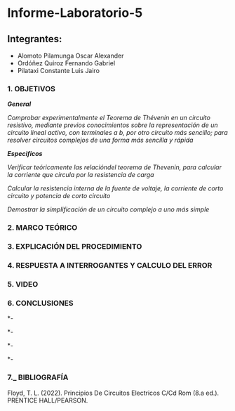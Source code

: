 # Informe-Laboratorio-5

## Integrantes:

  * Alomoto Pilamunga Oscar Alexander
  * Ordóñez Quiroz Fernando Gabriel
  * Pilataxi Constante Luis Jairo

### 1. OBJETIVOS

***General***

*Comprobar experimentalmente el Teorema de Thévenin en un circuito resistivo, mediante previos conocimientos  sobre  la  representación  de  un  circuito  lineal  activo,  con terminales a b, por otro circuito más sencillo; para resolver circuitos complejos de una forma más sencilla y rápida*
 
***Especificos*** 

*Verificar teóricamente las relacióndel teorema de Thevenin, para calcular la corriente que circula por la resistencia de carga*

*Calcular la resistencia interna de la fuente de voltaje, la corriente de corto circuito y potencia de corto circuito*

*Demostrar la simplificación de un circuito complejo a uno más simple*

### 2. MARCO TEÓRICO



### 3. EXPLICACIÓN DEL PROCEDIMIENTO




### 4. RESPUESTA A INTERROGANTES Y CALCULO DEL ERROR





### 5. VIDEO



### 6. CONCLUSIONES

*- 

*-

*-

*- 

### 7._ BIBLIOGRAFÍA

Floyd, T. L. (2022). Principios De Circuitos Electricos C/Cd Rom (8.a ed.). PRENTICE HALL/PEARSON.
